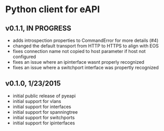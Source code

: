 Python client for eAPI
======================

## v0.1.1, IN PROGRESS

- adds introspection properties to CommandError for more details (#4)
- changed the default transport from HTTP to HTTPS to align with EOS
- fixes connection name not copied to host parameter if host not configured
- fixes an issue where an ipinterface wasnt properly recognized
- fixes an issue where a switchport interface was propertly recognized

## v0.1.0, 1/23/2015

- initial public release of pyeapi
- initial support for vlans
- initial support for interfaces
- initial support for spanningtree
- initial support for switchports
- initial support for ipinterfaces
